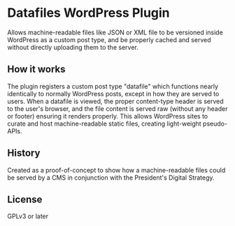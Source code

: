 Datafiles WordPress Plugin
==========================

Allows machine-readable files like JSON or XML file to be versioned inside WordPress as a custom post type, and be properly cached and served without directly uploading them to the server.

How it works
------------

The plugin registers a custom post type "datafile" which functions nearly identically to normally WordPress posts, except in how they are served to users. When a datafile is viewed, the proper content-type header is served to the user's browser, and the file content is served raw (without any header or footer) ensuring it renders properly. This allows WordPress sites to curate and host machine-readable static files, creating light-weight pseudo-APIs.

History
-------

Created as a proof-of-concept to show how a machine-readable files could be served by a CMS in conjunction with the President's Digital Strategy.

License
-------

GPLv3 or later